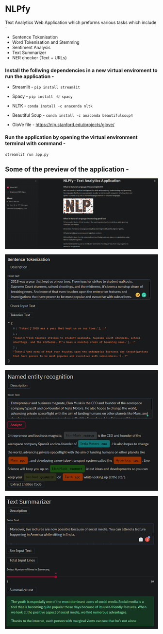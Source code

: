 # NLPfy

Text Analytics Web Application which preforms various tasks which include - 
* Sentence Tokenisation
* Word Tokenisation and Stemming
* Sentiment Analysis
* Text Summarizer
* NER checker (Text + URLs)

### Install the follwing dependencies in a new virtual enviroment to run the application -

* Streamlit -  `pip install streamlit`

* Spacy - `pip install -U spacy`

* NLTK - `conda install -c anaconda nltk`

* Beautiful Soup - `conda install -c anaconda beautifulsoup4`

* GloVe file - https://nlp.stanford.edu/projects/glove/


### Run the application by opening the virtual environment terminal with command -  

`streamlit run app.py`

## Some of the preview of the application - 

![](Images/preview.PNG)

![](Images/sent_tkzn.PNG)

![](Images/NER.PNG)

![](Images/summarizer.PNG)
